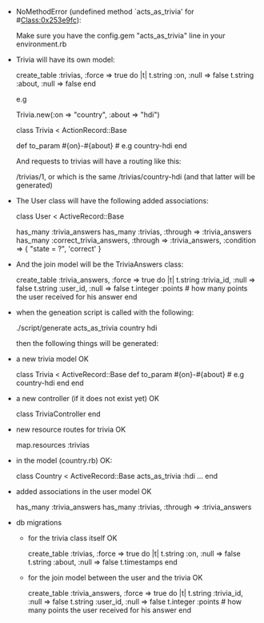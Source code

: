 * NoMethodError (undefined method `acts\_as\_trivia' for #<Class:0x253e9fc>):

  Make sure you have the config.gem "acts\_as\_trivia" line in your environment.rb

* Trivia will have its own model:

  create_table :trivias, :force => true do |t|
    t.string  :on, :null => false
    t.string  :about, :null => false
  end
  
  e.g
  
  Trivia.new(:on => "country", :about => "hdi")
  
  class Trivia < ActionRecord::Base
  
    def to\_param
      #{on}-#{about} # e.g country-hdi
    end
    
  And requests to trivias will have a routing like this:
  
  /trivias/1, or which is the same
  /trivias/country-hdi (and that latter will be generated)
  

* The User class will have the following added associations:

  class User < ActiveRecord::Base
  
    has_many :trivia_answers
    has_many :trivias, :through => :trivia_answers
    has_many :correct_trivia_answers, :through => :trivia_answers, :condition => { "state = ?", 'correct' }
    
* And the join model will be the TriviaAnswers class:

    create_table :trivia_answers, :force => true do |t|
      t.string  :trivia_id, :null => false
      t.string  :user_id, :null => false
      t.integer :points # how many points the user received for his answer
    end

* when the geneation script is called with the following:

  ./script/generate acts_as_trivia country hdi

  then the following things will be generated:

* a new trivia model OK

  class Trivia < ActiveRecord::Base
    def to\_param
      #{on}-#{about} # e.g country-hdi
    end
  end

* a new controller (if it does not exist yet) OK

  class TriviaController
  end

* new resource routes for trivia OK

  map.resources :trivias

* in the model (country.rb) OK:

  class Country < ActiveRecord::Base
    acts_as_trivia :hdi
    ...
  end

* added associations in the user model OK

  has_many :trivia_answers
  has_many :trivias, :through => :trivia_answers

* db migrations

  * for the trivia class itself OK

    create_table :trivias, :force => true do |t|
      t.string  :on, :null => false
      t.string  :about, :null => false
      t.timestamps
    end

  * for the join model between the user and the trivia OK

    create_table :trivia_answers, :force => true do |t|
      t.string  :trivia_id, :null => false
      t.string  :user_id, :null => false
      t.integer :points # how many points the user received for his answer
    end

